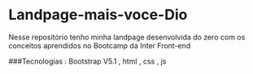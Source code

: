 # Landpage-mais-voce-Dio
Nesse repositório tenho minha landpage desenvolvida do zero com os conceitos aprendidos no Bootcamp da Inter Front-end



###Tecnologias : Bootstrap V5.1 , html , css , js

